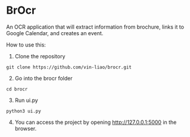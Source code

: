 # BrOcr
An OCR application that will extract information from brochure, links it to Google Calendar, and creates an event.

How to use this:

1. Clone the repository

`git clone https://github.com/vin-liao/brocr.git`

2. Go into the brocr folder

`cd brocr`

3. Run ui.py

`python3 ui.py`

4. You can access the project by opening http://127.0.0.1:5000 in the browser.
